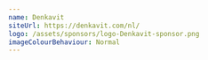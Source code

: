 ```yaml
---
name: Denkavit
siteUrl: https://denkavit.com/nl/
logo: /assets/sponsors/logo-Denkavit-sponsor.png
imageColourBehaviour: Normal
---
```

